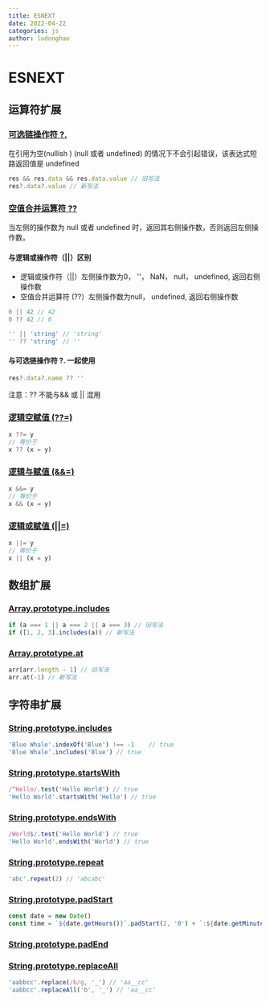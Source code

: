 ```yaml
---
title: ESNEXT
date: 2022-04-22
categories: js
author: ludonghao
---
```

# ESNEXT <Badge type="tip" text="ludonghao" vertical="middle" /> <Badge type="tip" text="2022.04.24" vertical="middle" />

## 运算符扩展

### [可选链操作符 ?.](https://developer.mozilla.org/zh-CN/docs/Web/JavaScript/Reference/Operators/Optional_chaining)
在引用为空(nullish ) (null 或者 undefined) 的情况下不会引起错误，该表达式短路返回值是 undefined

```js
res && res.data && res.data.value // 旧写法
res?.data?.value // 新写法
```

### [空值合并运算符 ??](https://developer.mozilla.org/zh-CN/docs/Web/JavaScript/Reference/Operators/Nullish_coalescing_operator)
当左侧的操作数为 null 或者 undefined 时，返回其右侧操作数，否则返回左侧操作数。

#### 与逻辑或操作符（||）区别
* 逻辑或操作符（||）左侧操作数为0， ''， NaN， null， undefined, 返回右侧操作数
* 空值合并运算符 (??）左侧操作数为null， undefined, 返回右侧操作数
```js
0 || 42 // 42
0 ?? 42 // 0

'' || 'string' // 'string'
'' ?? 'string' // ''
```
#### 与可选链操作符 ?. 一起使用
```js
res?.data?.name ?? ''
```
注意：?? 不能与&& 或 || 混用

### [逻辑空赋值 (??=)](https://developer.mozilla.org/zh-CN/docs/Web/JavaScript/Reference/Operators/Logical_nullish_assignment)
```js
x ??= y
// 等价于
x ?? (x = y)
```
### [逻辑与赋值 (&&=)](https://developer.mozilla.org/zh-CN/docs/Web/JavaScript/Reference/Operators/Logical_AND_assignment)
```js
x &&= y
// 等价于
x && (x = y)
```
### [逻辑或赋值 (||=)](https://developer.mozilla.org/zh-CN/docs/Web/JavaScript/Reference/Operators/Logical_OR_assignment)
```js
x ||= y
// 等价于
x || (x = y)
```

## 数组扩展
### [Array.prototype.includes](https://developer.mozilla.org/zh-CN/docs/Web/JavaScript/Reference/Global_Objects/Array/includes)
```js
if (a === 1 || a === 2 || a === 3) // 旧写法
if ([1, 2, 3].includes(a)) // 新写法
```
### [Array.prototype.at](https://developer.mozilla.org/zh-CN/docs/Web/JavaScript/Reference/Global_Objects/Array/at)
```js
arr[arr.length - 1] // 旧写法
arr.at(-1) // 新写法
```

## 字符串扩展
### [String.prototype.includes](https://developer.mozilla.org/zh-CN/docs/Web/JavaScript/Reference/Global_Objects/String/includes)
```js
'Blue Whale'.indexOf('Blue') !== -1    // true
'Blue Whale'.includes('Blue') // true
```
### [String.prototype.startsWith](https://developer.mozilla.org/zh-CN/docs/Web/JavaScript/Reference/Global_Objects/String/startsWith)
```js
/^Hello/.test('Hello World') // true
'Hello World'.startsWith('Hello') // true
```
### [String.prototype.endsWith](https://developer.mozilla.org/zh-CN/docs/Web/JavaScript/Reference/Global_Objects/String/endsWith)
```js
/World$/.test('Hello World') // true
'Hello World'.endsWith('World') // true
```
### [String.prototype.repeat](https://developer.mozilla.org/zh-CN/docs/Web/JavaScript/Reference/Global_Objects/String/repeat)
```js
'abc'.repeat(2) // 'abcabc'
```
### [String.prototype.padStart](https://developer.mozilla.org/zh-CN/docs/Web/JavaScript/Reference/Global_Objects/String/padStart)
```js
const date = new Date()
const time = `${date.getHours()}`.padStart(2, '0') + `:${date.getMinutes()}`.padStart(2, '0') + `:${date.getSeconds()}`.padStart(2, '0')
```
### [String.prototype.padEnd](https://developer.mozilla.org/zh-CN/docs/Web/JavaScript/Reference/Global_Objects/String/padEnd)
### [String.prototype.replaceAll](https://developer.mozilla.org/zh-CN/docs/Web/JavaScript/Reference/Global_Objects/String/replaceAll)
```js
'aabbcc'.replace(/b/g, '_') // 'aa__cc'
'aabbcc'.replaceAll('b', '_') // 'aa__cc'
```
